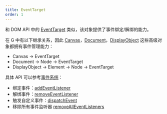 ```yaml
---
title: EventTarget
order: 1
---
```


和 DOM API 中的 [EventTarget](https://developer.mozilla.org/en-US/docs/Web/API/EventTarget) 类似，该对象提供了事件绑定/解绑的能力。

在 G 中有以下继承关系，因此 [Canvas](/zh/api/canvas)，[Document](/zh/api/builtin-objects/document)，[DisplayObject](/zh/api/basic/display-object) 这些高级对象都拥有事件管理能力：

- Canvas -> EventTarget
- Document -> Node -> EventTarget
- DisplayObject -> Element -> Node -> EventTarget

具体 API 可以参考[事件系统](/zh/api/event)：

- 绑定事件：[addEventListener](/zh/api/event#addeventlistener)
- 解绑事件：[removeEventListener](/zh/api/event#removeeventlistener)
- 触发自定义事件：[dispatchEvent](/zh/api/event#dispatchevent)
- 移除所有事件监听器 [removeAllEventListeners](/zh/api/event#removealleventlisteners)
